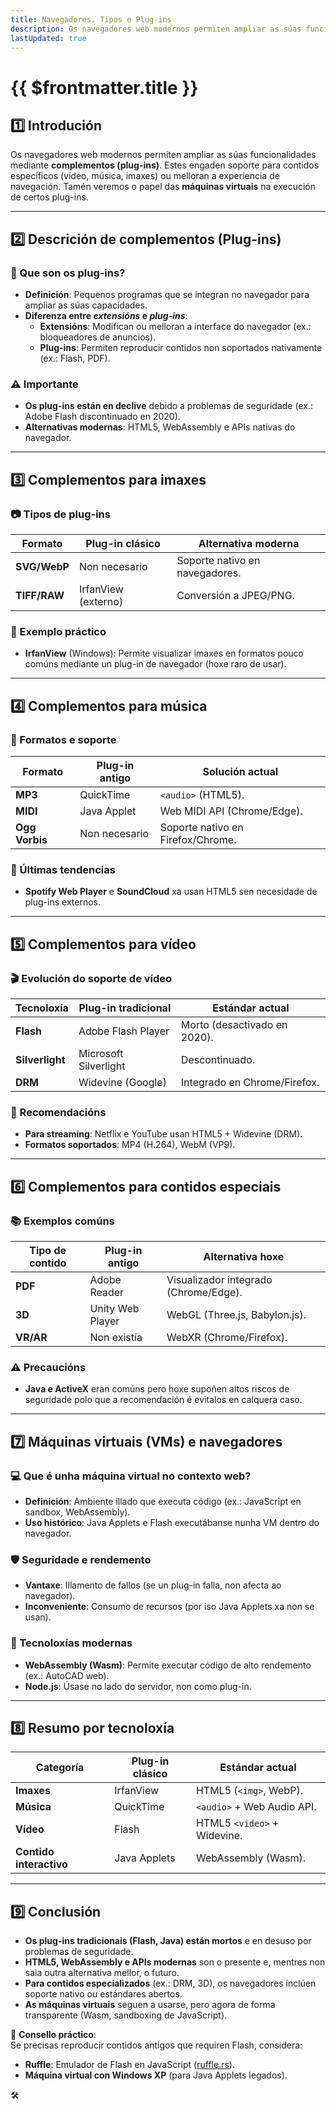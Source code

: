 ```yaml
---
title: Navegadores. Tipos e Plug-ins
description: Os navegadores web modernos permiten ampliar as súas funcionalidades mediante centos de complementos. 
lastUpdated: true
---
```


# {{ $frontmatter.title }}

## **1️⃣ Introdución**
Os navegadores web modernos permiten ampliar as súas funcionalidades mediante **complementos (plug-ins)**. Estes engaden soporte para contidos específicos (vídeo, música, imaxes) ou melloran a experiencia de navegación. Tamén veremos o papel das **máquinas virtuais** na execución de certos plug-ins.

---

## **2️⃣ Descrición de complementos (Plug-ins)**
### **📌 Que son os plug-ins?**
- **Definición**: Pequenos programas que se integran no navegador para ampliar as súas capacidades.
- **Diferenza entre *extensións* e *plug-ins***:
  - **Extensións**: Modifican ou melloran a interface do navegador (ex.: bloqueadores de anuncios).
  - **Plug-ins**: Permiten reproducir contidos non soportados nativamente (ex.: Flash, PDF).

### **⚠ Importante**
- **Os plug-ins están en declive** debido a problemas de seguridade (ex.: Adobe Flash discontinuado en 2020).
- **Alternativas modernas**: HTML5, WebAssembly e APIs nativas do navegador.

---

## **3️⃣ Complementos para imaxes**
### **📷 Tipos de plug-ins**
| **Formato**  | **Plug-in clásico** | **Alternativa moderna**        |
| ------------ | ------------------- | ------------------------------ |
| **SVG/WebP** | Non necesario       | Soporte nativo en navegadores. |
| **TIFF/RAW** | IrfanView (externo) | Conversión a JPEG/PNG.         |

### **🔧 Exemplo práctico**
- **IrfanView** (Windows): Permite visualizar imaxes en formatos pouco comúns mediante un plug-in de navegador (hoxe raro de usar).

---

## **4️⃣ Complementos para música**
### **🎵 Formatos e soporte**
| **Formato**    | **Plug-in antigo** | **Solución actual**               |
| -------------- | ------------------ | --------------------------------- |
| **MP3**        | QuickTime          | `<audio>` (HTML5).                |
| **MIDI**       | Java Applet        | Web MIDI API (Chrome/Edge).       |
| **Ogg Vorbis** | Non necesario      | Soporte nativo en Firefox/Chrome. |

### **🔌 Últimas tendencias**
- **Spotify Web Player** e **SoundCloud** xa usan HTML5 sen necesidade de plug-ins externos.

---

## **5️⃣ Complementos para vídeo**
### **🎬 Evolución do soporte de vídeo**
| **Tecnoloxía**  | **Plug-in tradicional** | **Estándar actual**          |
| --------------- | ----------------------- | ---------------------------- |
| **Flash**       | Adobe Flash Player      | Morto (desactivado en 2020). |
| **Silverlight** | Microsoft Silverlight   | Descontinuado.               |
| **DRM**         | Widevine (Google)       | Integrado en Chrome/Firefox. |

### **📌 Recomendacións**
- **Para streaming**: Netflix e YouTube usan HTML5 + Widevine (DRM).
- **Formatos soportados**: MP4 (H.264), WebM (VP9).

---

## **6️⃣ Complementos para contidos especiais**
### **📚 Exemplos comúns**
| **Tipo de contido** | **Plug-in antigo** | **Alternativa hoxe**                  |
| ------------------- | ------------------ | ------------------------------------- |
| **PDF**             | Adobe Reader       | Visualizador integrado (Chrome/Edge). |
| **3D**              | Unity Web Player   | WebGL (Three.js, Babylon.js).         |
| **VR/AR**           | Non existía        | WebXR (Chrome/Firefox).               |

### **⚠ Precaucións**
- **Java e ActiveX** eran comúns pero hoxe supoñen altos riscos de seguridade polo que a recomendación é evitalos en calquera caso.

---

## **7️⃣ Máquinas virtuais (VMs) e navegadores**
### **💻 Que é unha máquina virtual no contexto web?**
- **Definición**: Ambiente illado que executa código (ex.: JavaScript en sandbox, WebAssembly).
- **Uso histórico**: Java Applets e Flash executábanse nunha VM dentro do navegador.

### **🛡️ Seguridade e rendemento**
- **Vantaxe**: Illamento de fallos (se un plug-in falla, non afecta ao navegador).
- **Inconveniente**: Consumo de recursos (por iso Java Applets xa non se usan).

### **🚀 Tecnoloxías modernas**
- **WebAssembly (Wasm)**: Permite executar código de alto rendemento (ex.: AutoCAD web).
- **Node.js**: Úsase no lado do servidor, non como plug-in.

---

## **8️⃣ Resumo por tecnoloxía**
| **Categoría**           | **Plug-in clásico** | **Estándar actual**         |
| ----------------------- | ------------------- | --------------------------- |
| **Imaxes**              | IrfanView           | HTML5 (`<img>`, WebP).      |
| **Música**              | QuickTime           | `<audio>` + Web Audio API.  |
| **Vídeo**               | Flash               | HTML5 `<video>` + Widevine. |
| **Contido interactivo** | Java Applets        | WebAssembly (Wasm).         |

---

## **9️⃣ Conclusión**
- **Os plug-ins tradicionais (Flash, Java) están mortos** e en desuso por problemas de seguridade.
- **HTML5, WebAssembly e APIs modernas** son o presente e, mentres non saia outra alternativa mellor, o futuro.
- **Para contidos especializados** (ex.: DRM, 3D), os navegadores inclúen soporte nativo ou estándares abertos.
- **As máquinas virtuais** seguen a usarse, pero agora de forma transparente (Wasm, sandboxing de JavaScript).

🔧 **Consello práctico**:  
Se precisas reproducir contidos antigos que requiren Flash, considera:  
- **Ruffle**: Emulador de Flash en JavaScript ([ruffle.rs](https://ruffle.rs)).  
- **Máquina virtual con Windows XP** (para Java Applets legados).  

🛠️
